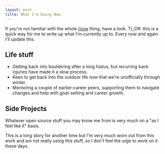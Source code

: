 ```yaml
---
layout: post
title: What I'm Doing Now
---
```


If you're not familiar with the whole [/now](http://nownownow.com/) thing,
have a look. TL;DR: this is a quick way for me to write up what I'm currently
up to. Every now and again I'll update this.

## Life stuff

 - Getting back into bouldering after a long hiatus, but recurring back injuries have made it a slow process.
 - Keen to get back into the outdoor life now that we're unofficially through winter.
 - Mentoring a couple of earlier-career peers, supporting them to navigate changes and help with goal-setting and career growth.

## Side Projects

Whatever open source stuff you may know me from is very much on a "as I feel like it" basis. 

This is a long story for another time but I'm very much worn out from this work and am not really using this stuff, so I don't feel the urge to work on it these days.
